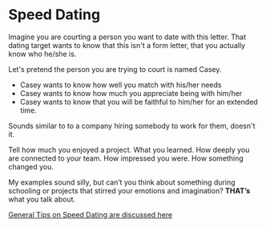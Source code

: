 # Speed Dating

Imagine you are courting a person you want to date with this letter. That dating target wants to know that this isn't a form letter, that you actually know who he/she is. 

Let's pretend the person you are trying to court is named Casey.
- Casey wants to know how well you match with his/her needs
- Casey wants to know how much you appreciate being with him/her
- Casey wants to know that you will be faithful to him/her for an extended time. 

Sounds similar to to a company hiring somebody to work for them, doesn't it.

Tell how much you enjoyed a project. What you learned. How deeply you are connected to your team. How impressed you were. How something changed you. 

My examples sound silly, but can’t you think about something during schooling or projects that stirred your emotions and imagination? **THAT’s** what you talk about.

[General Tips on Speed Dating are discussed here](/common-ideas/speed-dating)

